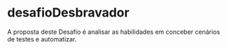 # desafioDesbravador
A proposta deste Desafio é analisar as habilidades em conceber cenários de testes e automatizar.
